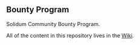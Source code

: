 ## Bounty Program

Solidum Community Bounty Program.

All of the content in this repository lives in the [Wiki](https://github.com/solidum-network/bounty-program/wiki).


